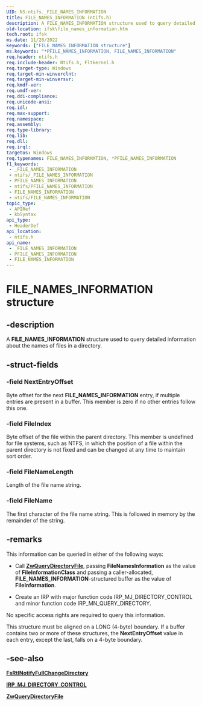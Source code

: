 ```yaml
---
UID: NS:ntifs._FILE_NAMES_INFORMATION
title: FILE_NAMES_INFORMATION (ntifs.h)
description: A FILE_NAMES_INFORMATION structure used to query detailed information about the names of files in a directory.
old-location: ifsk\file_names_information.htm
tech.root: ifsk
ms.date: 11/28/2022
keywords: ["FILE_NAMES_INFORMATION structure"]
ms.keywords: "*PFILE_NAMES_INFORMATION, FILE_NAMES_INFORMATION"
req.header: ntifs.h
req.include-header: Ntifs.h, Fltkernel.h
req.target-type: Windows
req.target-min-winverclnt: 
req.target-min-winversvr: 
req.kmdf-ver: 
req.umdf-ver: 
req.ddi-compliance: 
req.unicode-ansi: 
req.idl: 
req.max-support: 
req.namespace: 
req.assembly: 
req.type-library: 
req.lib: 
req.dll: 
req.irql: 
targetos: Windows
req.typenames: FILE_NAMES_INFORMATION, *PFILE_NAMES_INFORMATION
f1_keywords:
 - _FILE_NAMES_INFORMATION
 - ntifs/_FILE_NAMES_INFORMATION
 - PFILE_NAMES_INFORMATION
 - ntifs/PFILE_NAMES_INFORMATION
 - FILE_NAMES_INFORMATION
 - ntifs/FILE_NAMES_INFORMATION
topic_type:
 - APIRef
 - kbSyntax
api_type:
 - HeaderDef
api_location:
 - ntifs.h
api_name:
 - _FILE_NAMES_INFORMATION
 - PFILE_NAMES_INFORMATION
 - FILE_NAMES_INFORMATION
---
```


# FILE_NAMES_INFORMATION structure

## -description

A **FILE_NAMES_INFORMATION** structure used to query detailed information about the names of files in a directory.

## -struct-fields

### -field NextEntryOffset

Byte offset for the next **FILE_NAMES_INFORMATION** entry, if multiple entries are present in a buffer. This member is zero if no other entries follow this one.

### -field FileIndex

Byte offset of the file within the parent directory. This member is undefined for file systems, such as NTFS, in which the position of a file within the parent directory is not fixed and can be changed at any time to maintain sort order.

### -field FileNameLength

Length of the file name string.

### -field FileName

The first character of the file name string. This is followed in memory by the remainder of the string.

## -remarks

This information can be queried in either of the following ways:

* Call [**ZwQueryDirectoryFile**](nf-ntifs-zwquerydirectoryfile.md), passing **FileNamesInformation** as the value of **FileInformationClass** and passing a caller-allocated, **FILE_NAMES_INFORMATION**-structured buffer as the value of **FileInformation**.

* Create an IRP with major function code IRP_MJ_DIRECTORY_CONTROL and minor function code IRP_MN_QUERY_DIRECTORY.

No specific access rights are required to query this information.

This structure must be aligned on a LONG (4-byte) boundary. If a buffer contains two or more of these structures, the **NextEntryOffset** value in each entry, except the last, falls on a 4-byte boundary.

## -see-also

[**FsRtlNotifyFullChangeDirectory**](nf-ntifs-_fsrtl_advanced_fcb_header-fsrtlnotifyfullchangedirectory.md)

[**IRP_MJ_DIRECTORY_CONTROL**](/windows-hardware/drivers/ifs/irp-mj-directory-control)

[**ZwQueryDirectoryFile**](nf-ntifs-zwquerydirectoryfile.md)
